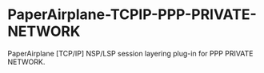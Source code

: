 # PaperAirplane-TCPIP-PPP-PRIVATE-NETWORK
PaperAirplane [TCP/IP] NSP/LSP session layering plug-in for PPP PRIVATE NETWORK.
